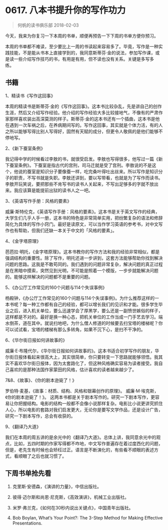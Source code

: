 # 0617. 八本书提升你的写作功力
> 何帆的读书俱乐部
2018-02-03

今天，我来为你复习一下本周的书单，顺便再预告一下下周的书单方便你预习。

本周的书单都不难读，至少要比上一周的书读起来容易多了。毕竟，写作是一种实践技能，不是能从书本上直接学到的，我同意斯蒂芬·金的说法，参加写作课，或是读一些介绍写作技巧的书，有用是有用，但不读也没有关系。关键是多写多练。 

## 书籍

1、精读书《写作这回事》

本周的精读书是斯蒂芬·金的《写作这回事》。这本书比较杂乱，先是讲自己的创作生涯，然后又介绍写作经验。他介绍的写作经验大多比较接地气，不像有的严肃作家那样喜欢装出高深莫测的样子。斯蒂芬·金的这本书还有一个插曲，这本书是他在遇到一次车祸之后，在养病期间写的。写作这回事，其实就是个体力活，有的人之所以能够写得比别人写得好，固然有天赋的成分，但更令人敬佩的是他们能够不停地写。

2、《新下蚕室条例》

我记得中学的时候看过李敖的书，就很受启发。李敖也写得很多，他写过一篇《新下蚕室条例》。下蚕室是指古代的宫刑，司马迁就是受了宫刑。李敖说的不是这个，他说的蚕室是知识分子要像蚕一样，吃完桑叶得吐出丝来。所以写作是知识分子的职责，不写书就是失职。李敖还讲到，要以写带看，也就是为了写作而读书。李敖开玩笑说，要把那些不肯写书的读书人关起来，不写出足够多的字就不放出来。我应该算是能提前出狱的读书人之一吧。

3、《英语写作手册：风格的要素》

威廉·斯特伦克，《英语写作手册：风格的要素》。这本书是关于英文写作的经典，大学生们几乎人手一册，这本书的特色是非常简单实用，把纷繁复杂的语法和修辞简化为具体的写作小窍门。最好是读原文，可以当作学习英语的参考书，对中文写作也有帮助，但我们还缺一本关于中文的「风格的要素」。

4、《金字塔原理》

芭芭拉·明托，《金字塔原理》。这本书教你的写作方法和我的经验非常相似，都是强调结构的重要性。除了写作，明托还进一步讲到，这套方法能够帮助你找到解决问题的思路。这我是不敢苟同的。我们遇到的问题非常复杂，解决问题的真正过程是在黑暗中摸索，突然见到光明，不可能是照着一个模版，一步步就能解决问题的。能够这样解决的问题都不是重要的问题。

5、《办公厅工作常见的160个问题与114个失误事例》

杨殿钟，《办公厅工作常见的160个问题与114个失误事例》。为什么推荐这样的一本书呢？每一种工作都有自己的经验，都可以增长我们的见识和才能。很多学生毕业之后，进入机关单位，要么迅速学会了厚黑学，要么还是一副愤世嫉俗的样子，这样都是不对的。最好是换一种心态，把机关单位的工作当成一门手艺去学习。端水倒茶，道在其中。就说扫地吧，为什么僧人修道的时候要去扫宝塔的楼梯呢？你可以试试看，宝塔的楼梯有那么多转角，如果不沉下心，是扫不干净的。

6、《华尔街日报如何讲故事的》

威廉·E·布隆代尔，《华尔街日报如何讲故事的》。这本书适合初学写作的朋友，华尔街日报体看起来很高大上，其实很简单，你只要转变一下思路就能够领悟。我其实不喜欢华尔街日报体，因为太套路化了，但这种风格确实容易为读者接受。我自己喜欢的是那种法国作家蒙田的风格，估计喜欢的读者越来越少了。

7&8、《故事》、《你的剧本逊毙了！》

罗伯特·麦基，《故事：材质、结构、风格和银幕创作的原理》。 威廉·M·埃克斯，《你的剧本逊毙了！》。 这两本书都是关于剧本写作的。研究一下剧本写作，更容易让你把握结构。电影的结构一般都不会像小说那样复杂。电影比小说更讲究抓住人心，所以电影的套路对我们启发更大，无论你是要写文学作品，还是设计广告，研究一下剧本写作，总会有收获的。 

9、《翻译乃大道》

我们在本周的周五讲的是余光中的《翻译乃大道》。总体上讲，我同意余光中的观点，比如，五四时期的作家写得都不咋地，中文写作普遍存在着过度西化的问题，但是，老先生有时候也会矫枉过正。语言是不断演化的，有些看不顺眼的表述方式，看顺眼了之后也就习惯了。

## 下周书单抢先看

1. 克里斯·安德森，《演讲的力量》，中信出版社。

2. 彼得·迈尔斯和尚恩·尼克斯，《高效演讲》，机械工业出版社。
3. 米罗·弗兰克，《如何在30秒内说出关键点》，中国青年出版社。
4. Bob Boylan, What’s Your Point?: The 3-Step Method for Making Effective Presentations. 

